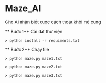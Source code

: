 # Maze_AI
Cho AI nhận biết được cách thoát khỏi mê cung

** Bước 1** Cài đặt thư viện

`> python install -r requiments.txt`

** Bước 2** Chạy file

`> python maze.py maze1.txt`

`> python maze.py maze2.txt`

`> python maze.py maze3.txt`

